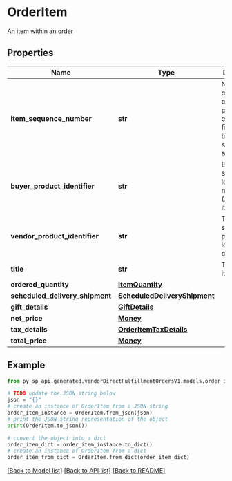 # OrderItem

An item within an order

## Properties

Name | Type | Description | Notes
------------ | ------------- | ------------- | -------------
**item_sequence_number** | **str** | Numbering of the item on the purchase order. The first item will be 1, the second 2, and so on. | 
**buyer_product_identifier** | **str** | Buyer&#39;s standard identification number (ASIN) of an item. | [optional] 
**vendor_product_identifier** | **str** | The vendor selected product identification of the item. | [optional] 
**title** | **str** | Title for the item. | [optional] 
**ordered_quantity** | [**ItemQuantity**](ItemQuantity.md) |  | 
**scheduled_delivery_shipment** | [**ScheduledDeliveryShipment**](ScheduledDeliveryShipment.md) |  | [optional] 
**gift_details** | [**GiftDetails**](GiftDetails.md) |  | [optional] 
**net_price** | [**Money**](Money.md) |  | 
**tax_details** | [**OrderItemTaxDetails**](OrderItemTaxDetails.md) |  | [optional] 
**total_price** | [**Money**](Money.md) |  | [optional] 

## Example

```python
from py_sp_api.generated.vendorDirectFulfillmentOrdersV1.models.order_item import OrderItem

# TODO update the JSON string below
json = "{}"
# create an instance of OrderItem from a JSON string
order_item_instance = OrderItem.from_json(json)
# print the JSON string representation of the object
print(OrderItem.to_json())

# convert the object into a dict
order_item_dict = order_item_instance.to_dict()
# create an instance of OrderItem from a dict
order_item_from_dict = OrderItem.from_dict(order_item_dict)
```
[[Back to Model list]](../README.md#documentation-for-models) [[Back to API list]](../README.md#documentation-for-api-endpoints) [[Back to README]](../README.md)


